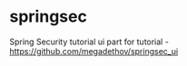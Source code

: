 # springsec
Spring Security tutorial
ui part for tutorial - https://github.com/megadethov/springsec_ui